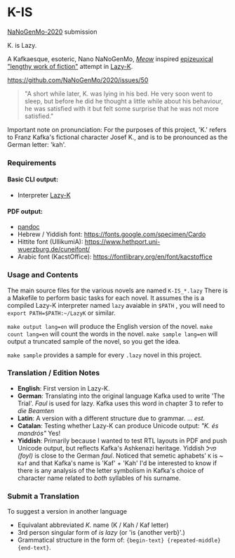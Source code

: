 # K-IS
[NaNoGenMo-2020](https://github.com/NaNoGenMo/2020) submission

K. is Lazy.

A Kafkaesque, esoteric, Nano NaNoGenMo, [_Meow_](https://github.com/dariusk/NaNoGenMo-2014/issues/50) inspired [epizeuxical](https://en.wikipedia.org/wiki/Epizeuxis) ["lengthy work of fiction"](https://nanowrimo.uservoice.com/knowledgebase/articles/329132-why-50-000-words-and-how-do-you-define-novel) attempt in [Lazy-K](https://esolangs.org/wiki/Lazy_K).

https://github.com/NaNoGenMo/2020/issues/50

> "A short while later, K. was lying in his bed. He very soon went to sleep, but before
> he did he thought a little while about his behaviour, he was satisfied
> with it but felt some surprise that he was not more satisfied."

Important note on pronunciation: For the purposes of this project, 'K.' refers to Franz Kafka's fictional character Josef K., and is to be pronounced as the German letter: 'kah'.

### Requirements

#### Basic CLI output:
* Interpreter [Lazy-K](https://github.com/msullivan/LazyK)

#### PDF output:
* [pandoc](https://pandoc.org/)
* Hebrew / Yiddish font: https://fonts.google.com/specimen/Cardo
* Hittite font (UllikumiA): https://www.hethport.uni-wuerzburg.de/cuneifont/
* Arabic font (KacstOffice): https://fontlibrary.org/en/font/kacstoffice

### Usage and Contents

The main source files for the various novels are named `K-IS_*.lazy`
There is a Makefile to perform basic tasks for each novel.
It assumes the is a compiled Lazy-K interpreter named `lazy` avaiable in `$PATH` , you will need to 
`export PATH=$PATH:~/LazyK` or similar.

`make output lang=en` will produce the English version of the novel.
`make count lang=en` will count the words in the novel.
`make sample lang=en` will output a truncated sample of the novel, so you get the idea.

`make sample` provides a sample for every `.lazy` novel in this project.


### Translation / Edition Notes
* **English**: First version in Lazy-K.
* **German**: Translating into the original language Kafka used to write 'The Trial'. *Faul* is used for lazy. Kafka uses this word in chapter 3 to refer to *die Beamten*
* **Latin**: A version with a different structure due to grammar.  ... *est*.
* **Catalan**: Testing whether Lazy-K can produce Unicode output: *"K. és mandrós"* Yes!
* **Yiddish**: Primarily because I wanted to test RTL layouts in PDF and push Unicode output, but reflects Kafka's Ashkenazi heritage. Yiddish *פויל (foyl)* is close to the German *faul*. Noticed that semetic aphabets' `K` is ~ `Kaf` and that Kafka's name is 'Kaf' + 'Kah' I'd be interested to know if there is any analysis of the letter symbolism in Kafka's choice of character name related to *both* syllables of his surname.

### Submit a Translation
To suggest a version in another language
* Equivalant abbreviated *K.* name (K / Kah / Kaf letter)
* 3rd person singular form of *is lazy* (or 'is {another verb}'.)
* Grammatical structure in the form of: `{begin-text} {repeated-middle} {end-text}`.
